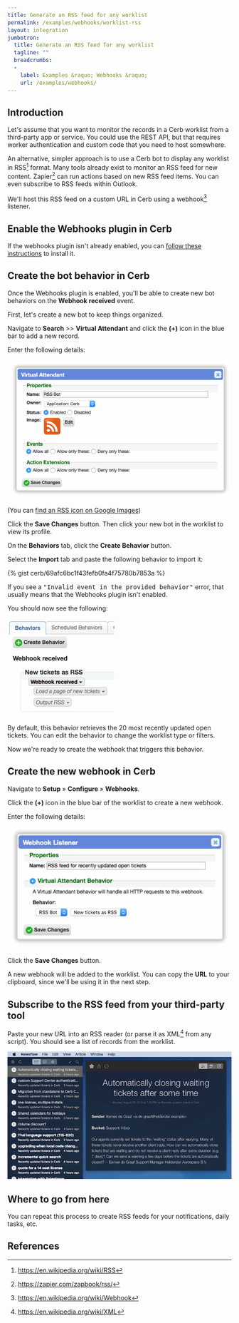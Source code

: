 ```yaml
---
title: Generate an RSS feed for any worklist
permalink: /examples/webhooks/worklist-rss
layout: integration
jumbotron:
  title: Generate an RSS feed for any worklist
  tagline: ""
  breadcrumbs:
  -
    label: Examples &raquo; Webhooks &raquo;
    url: /examples/webhooks/
---
```


## Introduction

Let's assume that you want to monitor the records in a Cerb worklist from a third-party app or service.  You could use the REST API, but that requires worker authentication and custom code that you need to host somewhere.

An alternative, simpler approach is to use a Cerb bot to display any worklist in RSS[^rss] format. Many tools already exist to monitor an RSS feed for new content. Zapier[^zapier-rss] can run actions based on new RSS feed items. You can even subscribe to RSS feeds within Outlook.

We'll host this RSS feed on a custom URL in Cerb using a webhook[^webhook] listener.

## Enable the Webhooks plugin in Cerb

If the webhooks plugin isn't already enabled, you can [follow these instructions](/plugins/webhooks#installation) to install it.

## Create the bot behavior in Cerb

Once the Webhooks plugin is enabled, you'll be able to create new bot behaviors on the **Webhook received** event.

First, let's create a new bot to keep things organized.

Navigate to **Search** >> **Virtual Attendant** and click the **(+)** icon in the blue bar to add a new record.

Enter the following details:

<div class="cerb-screenshot">
<img src="/assets/images/examples/webhooks/worklist-rss/create_va.png" class="screenshot">
</div>

(You can [find an RSS icon on Google Images](https://images.google.com/?q=rss+icon))

Click the **Save Changes** button.  Then click your new bot in the worklist to view its profile.

On the **Behaviors** tab, click the **Create Behavior** button.

Select the **Import** tab and paste the following behavior to import it:

{% gist cerb/69afc6bc1f43fefb0fa4f75780b7853a %}

<div class="cerb-box note">
	<p>
		If you see a <tt>"Invalid event in the provided behavior"</tt> error, that usually means that the Webhooks plugin isn't enabled.
	</p>
</div>

You should now see the following:

<div class="cerb-screenshot">
<img src="/assets/images/examples/webhooks/worklist-rss/va_behavior.png" class="screenshot">
</div>

By default, this behavior retrieves the 20 most recently updated open tickets.  You can edit the behavior to change the worklist type or filters.

Now we're ready to create the webhook that triggers this behavior.

## Create the new webhook in Cerb

Navigate to **Setup** &raquo; **Configure** &raquo; **Webhooks**.

Click the **(+)** icon in the blue bar of the worklist to create a new webhook.

Enter the following details:

<div class="cerb-screenshot">
<img src="/assets/images/examples/webhooks/worklist-rss/create_webhook.png" class="screenshot">
</div>

Click the **Save Changes** button.

A new webhook will be added to the worklist.  You can copy the **URL** to your clipboard, since we'll be using it in the next step.

## Subscribe to the RSS feed from your third-party tool

Paste your new URL into an RSS reader (or parse it as XML[^xml] from any script).  You should see a list of records from the worklist.

<div class="cerb-screenshot">
<img src="/assets/images/examples/webhooks/worklist-rss/newsflow_app.png" class="screenshot">
</div>

## Where to go from here

You can repeat this process to create RSS feeds for your notifications, daily tasks, etc.

## References

[^rss]: <https://en.wikipedia.org/wiki/RSS>
[^webhook]: <https://en.wikipedia.org/wiki/Webhook>
[^zapier-rss]: <https://zapier.com/zapbook/rss/>
[^xml]: <https://en.wikipedia.org/wiki/XML>